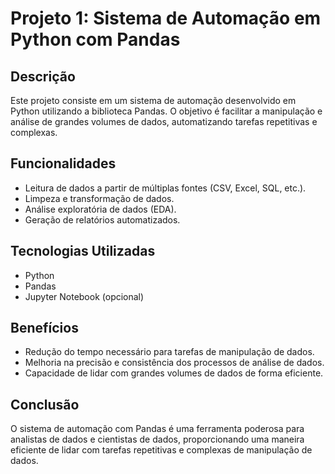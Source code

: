 # Projeto 1: Sistema de Automação em Python com Pandas

## Descrição
Este projeto consiste em um sistema de automação desenvolvido em Python utilizando a biblioteca Pandas. O objetivo é facilitar a manipulação e análise de grandes volumes de dados, automatizando tarefas repetitivas e complexas. 

## Funcionalidades
- Leitura de dados a partir de múltiplas fontes (CSV, Excel, SQL, etc.).
- Limpeza e transformação de dados.
- Análise exploratória de dados (EDA).
- Geração de relatórios automatizados.

## Tecnologias Utilizadas
- Python
- Pandas
- Jupyter Notebook (opcional)

## Benefícios
- Redução do tempo necessário para tarefas de manipulação de dados.
- Melhoria na precisão e consistência dos processos de análise de dados.
- Capacidade de lidar com grandes volumes de dados de forma eficiente.

## Conclusão
O sistema de automação com Pandas é uma ferramenta poderosa para analistas de dados e cientistas de dados, proporcionando uma maneira eficiente de lidar com tarefas repetitivas e complexas de manipulação de dados.
